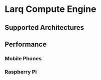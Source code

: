 # Larq Compute Engine

## Supported Architectures

## Performance
### Mobile Phones
### Raspberry Pi

